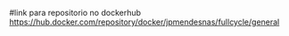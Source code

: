 #link para repositorio no dockerhub
https://hub.docker.com/repository/docker/jpmendesnas/fullcycle/general

